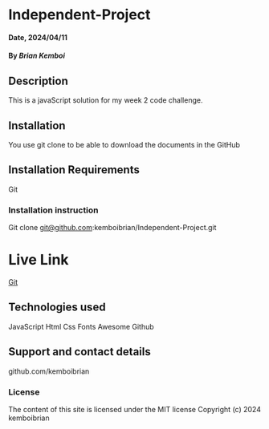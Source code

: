 # Independent-Project

#### Date, 2024/04/11

#### By *Brian Kemboi*

## Description
This is a javaScript solution for my week 2 code challenge.

## Installation
You use git clone to be able to download the documents in the GitHub

## Installation Requirements
Git


### Installation instruction
Git clone git@github.com:kemboibrian/Independent-Project.git

# Live Link
[Git](git@github.com:kemboibrian/Independent-Project.git)

## Technologies used
JavaScript
Html
Css
Fonts Awesome
Github

## Support and contact details
github.com/kemboibrian

### License
The content of this site is licensed under the MIT license
Copyright (c) 2024 kemboibrian
